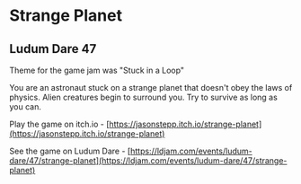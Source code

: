 # Strange Planet

## Ludum Dare 47

Theme for the game jam was "Stuck in a Loop"

You are an astronaut stuck on a strange planet that doesn't obey the laws of physics. Alien creatures begin to surround you. Try to survive as long as you can.

Play the game on itch.io - [https://jasonstepp.itch.io/strange-planet](https://jasonstepp.itch.io/strange-planet)

See the game on Ludum Dare - [https://ldjam.com/events/ludum-dare/47/strange-planet](https://ldjam.com/events/ludum-dare/47/strange-planet)

